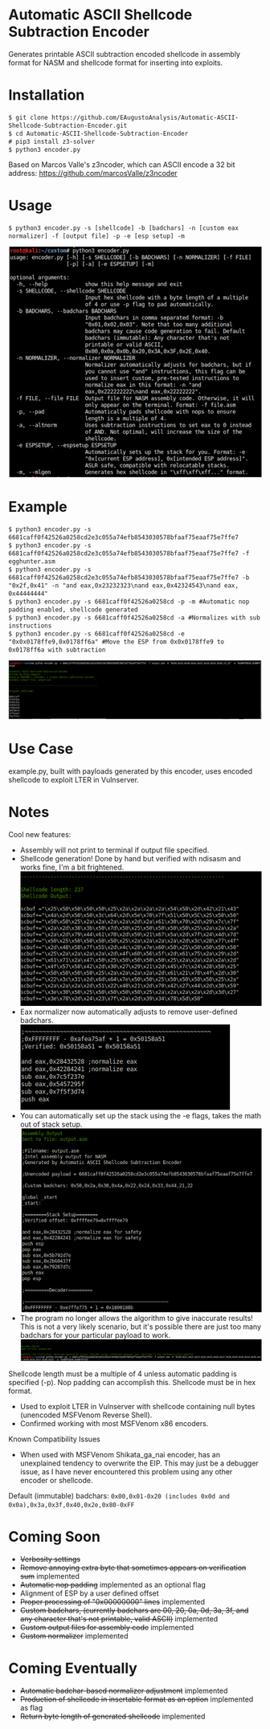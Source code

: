 # Automatic ASCII Shellcode Subtraction Encoder
Generates printable ASCII subtraction encoded shellcode in assembly format for NASM and shellcode format for inserting into exploits.

# Installation
```
$ git clone https://github.com/EAugustoAnalysis/Automatic-ASCII-Shellcode-Subtraction-Encoder.git
$ cd Automatic-ASCII-Shellcode-Subtraction-Encoder
# pip3 install z3-solver
$ python3 encoder.py
```
Based on Marcos Valle's z3ncoder, which can ASCII encode a 32 bit address:
https://github.com/marcosValle/z3ncoder

# Usage
```
$ python3 encoder.py -s [shellcode] -b [badchars] -n [custom eax normalizer] -f [output file] -p -e [esp setup] -m
```
![Help menu updated](ASCII1.1.png)

# Example
```
$ python3 encoder.py -s 6681caff0f42526a0258cd2e3c055a74efb8543030578bfaaf75eaaf75e7ffe7
$ python3 encoder.py -s 6681caff0f42526a0258cd2e3c055a74efb8543030578bfaaf75eaaf75e7ffe7 -f egghunter.asm
$ python3 encoder.py -s 6681caff0f42526a0258cd2e3c055a74efb8543030578bfaaf75eaaf75e7ffe7 -b "0x2f,0x41" -n "and eax,0x23232323\nand eax,0x42324543\nand eax, 0x44444444"
$ python3 encoder.py -s 6681caff0f42526a0258cd -p -m #Automatic nop padding enabled, shellcode generated
$ python3 encoder.py -s 6681caff0f42526a0258cd -a #Normalizes with sub instructions
$ python3 encoder.py -s 6681caff0f42526a0258cd -e "0x0x0178ffe9,0x0178ff6a" #Move the ESP from 0x0x0178ffe9 to 0x0178ff6a with subtraction
```
![Example Usage](ASCII2.png)

# Use Case
example.py, built with payloads generated by this encoder, uses encoded shellcode to exploit LTER in Vulnserver.

# Notes

Cool new features:
- Assembly will not print to terminal if output file specified.
- Shellcode generation! Done by hand but verified with ndisasm and works fine, I'm a bit frightened.
![shellcode](ASCII6.PNG)
- Eax normalizer now automatically adjusts to remove user-defined badchars.
![Normalizer](ASCII4.png)
- You can automatically set up the stack using the -e flags, takes the math out of stack setup.
![Stack setup](ASCII3.png)
- The program no longer allows the algorithm to give inaccurate results! This is not a very likely scenario, but it's possible there are just too many badchars for your particular payload to work.
![Program](ASCII5.png)

Shellcode length must be a multiple of 4 unless automatic padding is specified (-p). Nop padding can accomplish this. Shellcode must be in hex format.

- Used to exploit LTER in Vulnserver with shellcode containing null bytes (unencoded MSFVenom Reverse Shell).
- Confirmed working with most MSFVenom x86 encoders.

Known Compatibility Issues
- When used with MSFVenom Shikata_ga_nai encoder, has an unexplained tendency to overwrite the EIP. This may just be a debugger issue, as I have never encountered this problem using any other encoder or shellcode.

Default (immutable) badchars: ```0x00,0x01-0x20 (includes 0x0d and 0x0a),0x3a,0x3f,0x40,0x2e,0x80-0xFF```

# Coming Soon
- ~~Verbosity settings~~
- ~~Remove annoying extra byte that sometimes appears on verification sum~~ implemented
- ~~Automatic nop padding~~
implemented as an optional flag
- Alignment of ESP by a user defined offset
- ~~Proper processing of "0x00000000" lines~~
implemented
- ~~Custom badchars, (currently badchars are 00, 20, 0a, 0d, 3a, 3f, and any character that's not printable, valid ASCII)~~
implemented
- ~~Custom output files for assembly code~~
implemented
- ~~Custom normalizer~~
implemented

# Coming Eventually
- ~~Automatic badchar-based normalizer adjustment~~ implemented
- ~~Production of shellcode in insertable format as an option~~ implemented as flag
- ~~Return byte length of generated shellcode~~ implemented

